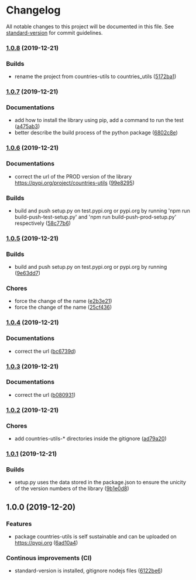 # Changelog

All notable changes to this project will be documented in this file. See [standard-version](https://github.com/conventional-changelog/standard-version) for commit guidelines.

### [1.0.8](https://bitbucket.org/altf1be/countries-list/compare/v1.0.7...v1.0.8) (2019-12-21)


### Builds

* rename the project from countries-utils to countries_utils ([5172ba1](https://bitbucket.org/altf1be/countries-list/commit/5172ba1dd0b5b55f783819f534bc5bd089b234b9))

### [1.0.7](https://bitbucket.org/altf1be/countries-list/compare/v1.0.6...v1.0.7) (2019-12-21)


### Documentations

* add how to install the library using pip, add a command to run the test ([a475ab3](https://bitbucket.org/altf1be/countries-list/commit/a475ab3de5826bc0ec96c7ca5e6557278c30a5db))
* better describe the build process of the python package ([6802c8e](https://bitbucket.org/altf1be/countries-list/commit/6802c8e08d1310596717a39cfdf6ba2a16048884))

### [1.0.6](https://bitbucket.org/altf1be/countries-list/compare/v1.0.5...v1.0.6) (2019-12-21)


### Documentations

* correct the url of the PROD version of the library https://pypi.org/project/countries-utils ([99e8295](https://bitbucket.org/altf1be/countries-list/commit/99e8295b7347ad30f1f14076d856625046545113))


### Builds

* build and push setup.py on test.pypi.org or pypi.org by running 'npm run build-push-test-setup.py' and 'npm run build-push-prod-setup.py' respectively ([58c77b6](https://bitbucket.org/altf1be/countries-list/commit/58c77b64f90f03a34b4eb3aa45d256204c07c9b9))

### [1.0.5](https://bitbucket.org/altf1be/countries-list/compare/v1.0.4...v1.0.5) (2019-12-21)


### Builds

* build and push setup.py on test.pypi.org or pypi.org by running ([9e63dd7](https://bitbucket.org/altf1be/countries-list/commit/9e63dd7575136c5794eddc207a85a75bf44118c3))


### Chores

* force the change of the name ([e2b3e21](https://bitbucket.org/altf1be/countries-list/commit/e2b3e2124c75a5534cba80386d8be8bcd6288d65))
* force the change of the name ([25cf436](https://bitbucket.org/altf1be/countries-list/commit/25cf436f59756fb6debe5153ae1860524683d0ba))

### [1.0.4](https://bitbucket.org/altf1be/countries-list/compare/v1.0.3...v1.0.4) (2019-12-21)


### Documentations

* correct the url ([bc6739d](https://bitbucket.org/altf1be/countries-list/commit/bc6739dba4cc705481b513347a77ff4cb596dbdb))

### [1.0.3](https://bitbucket.org/altf1be/countries-list/compare/v1.0.2...v1.0.3) (2019-12-21)


### Documentations

* correct the url ([b080931](https://bitbucket.org/altf1be/countries-list/commit/b08093157fb5c7528039e7108c70e9dd952adb8e))

### [1.0.2](https://bitbucket.org/altf1be/countries-list/compare/v1.0.1...v1.0.2) (2019-12-21)


### Chores

* add countries-utils-* directories inside the gitignore ([ad79a20](https://bitbucket.org/altf1be/countries-list/commit/ad79a2046557c2b2a3af66d46965ae413aad1f21))

### [1.0.1](https://bitbucket.org/altf1be/countries-list/compare/v1.0.0...v1.0.1) (2019-12-21)


### Builds

* setup.py uses the data stored in the package.json to ensure the unicity of the version numbers of the library ([9b1e0d8](https://bitbucket.org/altf1be/countries-list/commit/9b1e0d88b6860564c98e313b62e1ce938ee5bfc4))

## 1.0.0 (2019-12-20)


### Features

* package countries-utils is self sustainable and can be uploaded on https://pypi.org ([6ad10a4](https://bitbucket.org/altf1be/countries-list/commit/6ad10a4648ac513f0ba45e3bacd4f09c42ebd824))


### Continous improvements (CI)

* standard-version is installed, gitignore nodejs files ([6122be6](https://bitbucket.org/altf1be/countries-list/commit/6122be603ace861864b71d0cecb40b0b6b1cb87e))

